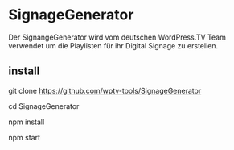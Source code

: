 # SignageGenerator

Der SignangeGenerator wird vom deutschen WordPress.TV Team verwendet um die Playlisten für ihr Digital Signage zu erstellen.

## install

git clone https://github.com/wptv-tools/SignageGenerator

cd SignageGenerator

npm install

npm start

